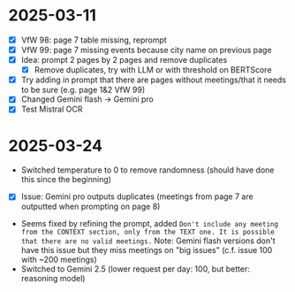 # 2025-03-11
- [x] VfW 98: page 7 table missing, reprompt
- [x] VfW 99: page 7 missing events because city name on previous page
- [x] Idea: prompt 2 pages by 2 pages and remove duplicates
	- [x] Remove duplicates, try with LLM or with threshold on BERTScore
- [x] Try adding in prompt that there are pages without meetings/that it needs to be sure (e.g. page 1&2 VfW 99)
- [x] Changed Gemini flash -> Gemini pro
- [x] Test Mistral OCR
# 2025-03-24
- Switched temperature to 0 to remove randomness (should have done this since the beginning)
- [x] Issue: Gemini pro outputs duplicates (meetings from page 7 are outputted when prompting on page 8)
- Seems fixed by refining the prompt, added
`Don't include any meeting from the CONTEXT section, only from the TEXT one. It is possible that there are no valid meetings.`
Note: Gemini flash versions don't have this issue but they miss meetings on "big issues" (c.f. issue 100 with ~200 meetings)
- Switched to Gemini 2.5 (lower request per day: 100, but better: reasoning model)